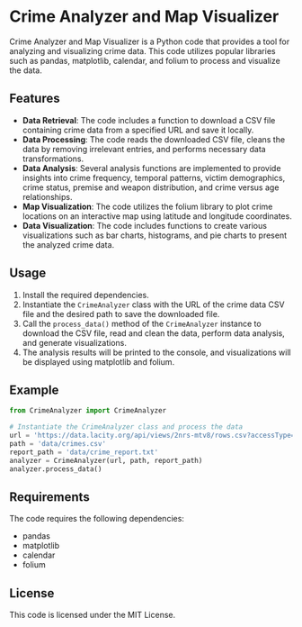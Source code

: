 # Crime Analyzer and Map Visualizer

Crime Analyzer and Map Visualizer is a Python code that provides a tool for analyzing and visualizing crime data. This code utilizes popular libraries such as pandas, matplotlib, calendar, and folium to process and visualize the data.

## Features

- **Data Retrieval**: The code includes a function to download a CSV file containing crime data from a specified URL and save it locally.
- **Data Processing**: The code reads the downloaded CSV file, cleans the data by removing irrelevant entries, and performs necessary data transformations.
- **Data Analysis**: Several analysis functions are implemented to provide insights into crime frequency, temporal patterns, victim demographics, crime status, premise and weapon distribution, and crime versus age relationships.
- **Map Visualization**: The code utilizes the folium library to plot crime locations on an interactive map using latitude and longitude coordinates.
- **Data Visualization**: The code includes functions to create various visualizations such as bar charts, histograms, and pie charts to present the analyzed crime data.

## Usage

1. Install the required dependencies.
2. Instantiate the `CrimeAnalyzer` class with the URL of the crime data CSV file and the desired path to save the downloaded file.
3. Call the `process_data()` method of the `CrimeAnalyzer` instance to download the CSV file, read and clean the data, perform data analysis, and generate visualizations.
4. The analysis results will be printed to the console, and visualizations will be displayed using matplotlib and folium.

## Example

```python
from CrimeAnalyzer import CrimeAnalyzer

# Instantiate the CrimeAnalyzer class and process the data
url = 'https://data.lacity.org/api/views/2nrs-mtv8/rows.csv?accessType=DOWNLOAD'
path = 'data/crimes.csv'
report_path = 'data/crime_report.txt'
analyzer = CrimeAnalyzer(url, path, report_path)
analyzer.process_data()
```
## Requirements
The code requires the following dependencies:

- pandas
- matplotlib
- calendar
- folium

## License
This code is licensed under the MIT License.